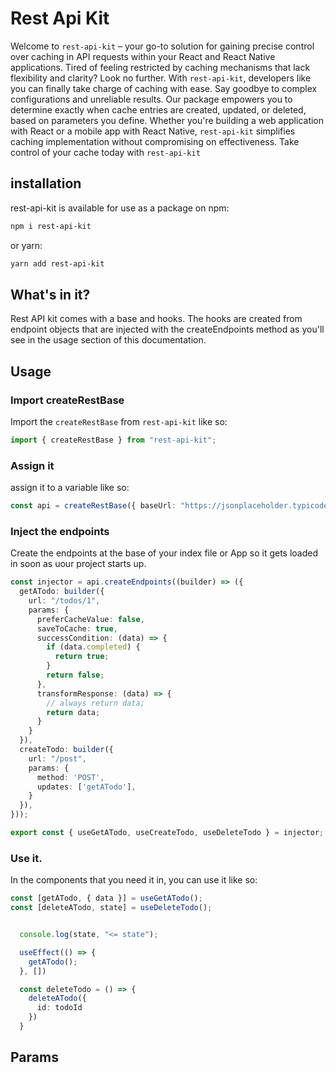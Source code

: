 # Rest Api Kit
Welcome to `rest-api-kit` – your go-to solution for gaining precise control over caching in API requests within your React and React Native applications. Tired of feeling restricted by caching mechanisms that lack flexibility and clarity? Look no further. With `rest-api-kit`, developers like you can finally take charge of caching with ease. Say goodbye to complex configurations and unreliable results. Our package empowers you to determine exactly when cache entries are created, updated, or deleted, based on parameters you define. Whether you're building a web application with React or a mobile app with React Native, `rest-api-kit` simplifies caching implementation without compromising on effectiveness. Take control of your cache today with `rest-api-kit`

## installation
rest-api-kit is available for use as a package on npm:
```sh
npm i rest-api-kit
```
or yarn:
```sh
yarn add rest-api-kit
```
  
## What's in it?

Rest API kit comes with a base and hooks. The hooks are created from endpoint objects that are injected with the createEndpoints method as you'll see in the usage section of this documentation.

## Usage
### Import createRestBase
Import the `createRestBase` from `rest-api-kit` like so:
```ts
import { createRestBase } from "rest-api-kit";
```

### Assign it
assign it to a variable like so:
```ts
const api = createRestBase({ baseUrl: "https://jsonplaceholder.typicode.com" });
```

### Inject the endpoints
Create the endpoints at the base of your index file or App so it gets loaded in soon as uour project starts up.
```ts
const injector = api.createEndpoints((builder) => ({
  getATodo: builder({
    url: "/todos/1",
    params: {
      preferCacheValue: false,
      saveToCache: true,
      successCondition: (data) => {
        if (data.completed) {
          return true;
        }
        return false;
      },
      transformResponse: (data) => {
        // always return data;
        return data;
      }
    }
  }),
  createTodo: builder({
    url: "/post",
    params: {
      method: 'POST',
      updates: ['getATodo'],
    }
  }),
}));

export const { useGetATodo, useCreateTodo, useDeleteTodo } = injector;
```
### Use it.
In the components that you need it in, you can use it like so:
```ts
const [getATodo, { data }] = useGetATodo();
const [deleteATodo, state] = useDeleteTodo();


  console.log(state, "<= state");

  useEffect(() => {
    getATodo();
  }, [])

  const deleteTodo = () => {
    deleteATodo({
      id: todoId
    })
  }
```

## Params